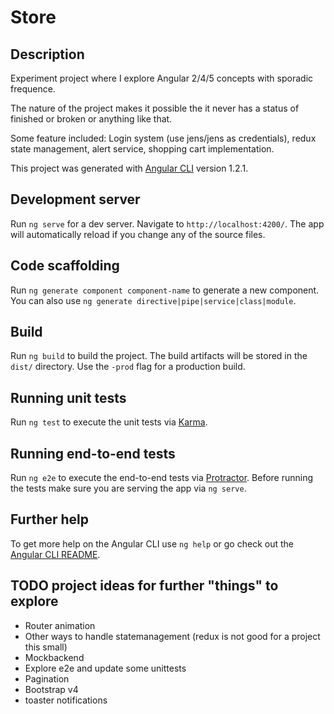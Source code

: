 # Store

## Description

Experiment project where I explore Angular 2/4/5 concepts with sporadic frequence. 

The nature of the project makes it possible the it never has a status of finished or broken or anything like that.

Some feature included: Login system (use jens/jens as credentials), redux state management, alert service, shopping cart implementation.

This project was generated with [Angular CLI](https://github.com/angular/angular-cli) version 1.2.1.

## Development server

Run `ng serve` for a dev server. Navigate to `http://localhost:4200/`. The app will automatically reload if you change any of the source files.

## Code scaffolding

Run `ng generate component component-name` to generate a new component. You can also use `ng generate directive|pipe|service|class|module`.

## Build

Run `ng build` to build the project. The build artifacts will be stored in the `dist/` directory. Use the `-prod` flag for a production build.

## Running unit tests

Run `ng test` to execute the unit tests via [Karma](https://karma-runner.github.io).

## Running end-to-end tests

Run `ng e2e` to execute the end-to-end tests via [Protractor](http://www.protractortest.org/).
Before running the tests make sure you are serving the app via `ng serve`.

## Further help

To get more help on the Angular CLI use `ng help` or go check out the [Angular CLI README](https://github.com/angular/angular-cli/blob/master/README.md).

## TODO project ideas for further "things" to explore

- Router animation
- Other ways to handle statemanagement (redux is not good for a project this small)
- Mockbackend
- Explore e2e and update some unittests
- Pagination
- Bootstrap v4
- toaster notifications